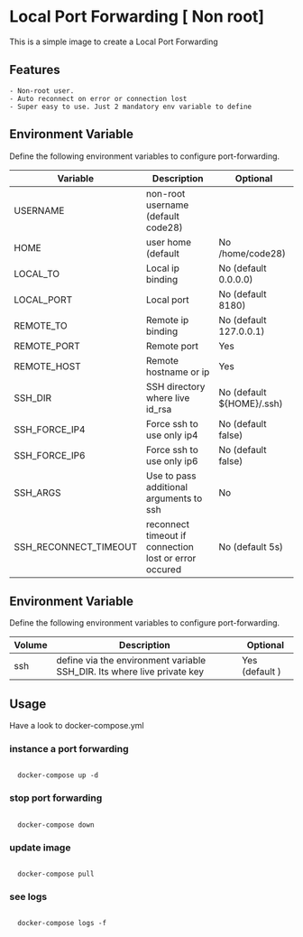 # Local Port Forwarding [ Non root]

This is a simple image to create a Local Port Forwarding 

## Features

    - Non-root user.  
    - Auto reconnect on error or connection lost
    - Super easy to use. Just 2 mandatory env variable to define

## Environment Variable

Define the following environment variables to configure port-forwarding.

Variable | Description | Optional
-------- | ----------- | --------
USERNAME | non-root username (default code28)
HOME | user home (default | No  /home/code28)
LOCAL_TO | Local ip binding | No  (default 0.0.0.0)
LOCAL_PORT | Local port | No (default 8180)
REMOTE_TO | Remote ip binding | No (default 127.0.0.1)
REMOTE_PORT | Remote port | Yes
REMOTE_HOST | Remote hostname or ip | Yes
SSH_DIR | SSH directory where live id_rsa | No (default ${HOME}/.ssh)
SSH_FORCE_IP4 | Force ssh to use only ip4 | No (default false)
SSH_FORCE_IP6 | Force ssh to use only ip6 | No (default false)
SSH_ARGS | Use to pass additional arguments to ssh | No 
SSH_RECONNECT_TIMEOUT | reconnect timeout if connection lost or error occured | No (default 5s) 

## Environment Variable

Define the following environment variables to configure port-forwarding.

Volume | Description | Optional
-------- | ----------- | --------
ssh | define via the environment variable SSH_DIR. Its where live private key | Yes (default )

## Usage

Have a look to docker-compose.yml

### instance a port forwarding
<code>
  docker-compose up -d
</code>

### stop port forwarding
<code>
  docker-compose down
</code>

### update image
<code>
  docker-compose pull
</code>

### see logs
<code>
  docker-compose logs -f
</code>

